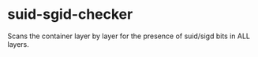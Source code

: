 # suid-sgid-checker
Scans the container layer by layer for the presence of suid/sigd bits in ALL layers.
